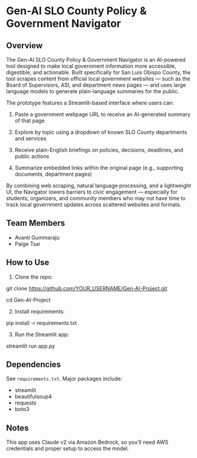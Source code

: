 # Gen-AI SLO County Policy & Government Navigator

## Overview
The Gen-AI SLO County Policy & Government Navigator is an AI-powered tool designed to make local government information more accessible, digestible, and actionable. Built specifically for San Luis Obispo County, the tool scrapes content from official local government websites — such as the Board of Supervisors, ASI, and department news pages — and uses large language models to generate plain-language summaries for the public.

The prototype features a Streamlit-based interface where users can:

1. Paste a government webpage URL to receive an AI-generated summary of that page

2. Explore by topic using a dropdown of known SLO County departments and services

3. Receive plain-English briefings on policies, decisions, deadlines, and public actions

4. Summarize embedded links within the original page (e.g., supporting documents, department pages)

By combining web scraping, natural language processing, and a lightweight UI, the Navigator lowers barriers to civic engagement — especially for students, organizers, and community members who may not have time to track local government updates across scattered websites and formats.

## Team Members
- Avanti Gummaraju
- Paige Tsai

## How to Use
1. Clone the repo:
   
git clone https://github.com/YOUR_USERNAME/Gen-AI-Project.git

cd Gen-AI-Project

2. Install requirements:
   
pip install -r requirements.txt

3. Run the Streamlit app:
   
streamlit run app.py

## Dependencies
See `requirements.txt`. Major packages include:

- streamlit
- beautifulsoup4
- requests
- boto3

## Notes
This app uses Claude v2 via Amazon Bedrock, so you’ll need AWS credentials and proper setup to access the model.
